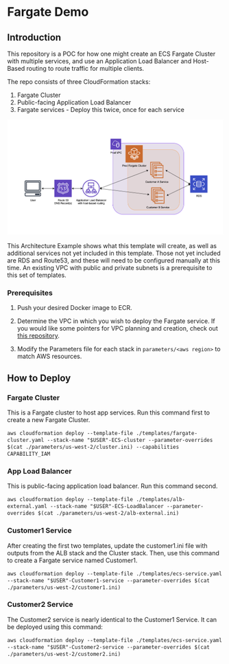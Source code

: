 # Fargate Demo

## Introduction

This repository is a POC for how one might create an ECS Fargate Cluster with multiple services, and use
an Application Load Balancer and Host-Based routing to route traffic for multiple clients.

The repo consists of three CloudFormation stacks:

1. Fargate Cluster
2. Public-facing Application Load Balancer
3. Fargate services - Deploy this twice, once for each service

![SampleArchitecture](./img/sample-architecture.png)

This Architecture Example shows what this template will create, as well as additional services not yet included in this template. Those not yet included are RDS and Route53, and these will need to be configured manually at this time. An existing VPC with public and private subnets is a prerequisite to this set of templates.

### Prerequisites

1. Push your desired Docker image to ECR.

2. Determine the VPC in which you wish to deploy the Fargate service. If you would like some pointers for VPC planning and creation, check out [this repository](https://github.com/1Strategy/vpc-starter-template).

3. Modify the Parameters file for each stack in `parameters/<aws region>` to match  AWS resources.

## How to Deploy

### Fargate Cluster

This is a Fargate cluster to host app services. Run this command first to create a new Fargate Cluster.

```shell
aws cloudformation deploy --template-file ./templates/fargate-cluster.yaml --stack-name "$USER"-ECS-cluster --parameter-overrides $(cat ./parameters/us-west-2/cluster.ini) --capabilities CAPABILITY_IAM
```

### App Load Balancer

This is public-facing application load balancer. Run this command second.

```shell
aws cloudformation deploy --template-file ./templates/alb-external.yaml --stack-name "$USER"-ECS-LoadBalancer --parameter-overrides $(cat ./parameters/us-west-2/alb-external.ini)
```

### Customer1 Service

After creating the first two templates, update the customer1.ini file with outputs from the ALB stack and the Cluster stack. Then, use this command to create a Fargate service named Customer1.

```shell
aws cloudformation deploy --template-file ./templates/ecs-service.yaml --stack-name "$USER"-Customer1-service --parameter-overrides $(cat ./parameters/us-west-2/customer1.ini)
```

### Customer2 Service

The Customer2 service is nearly identical to the Customer1 Service. It can be deployed using this command:

```shell
aws cloudformation deploy --template-file ./templates/ecs-service.yaml --stack-name "$USER"-Customer2-service --parameter-overrides $(cat ./parameters/us-west-2/customer2.ini)
```
